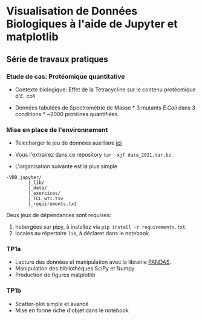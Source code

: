 # Visualisation de Données Biologiques à l'aide de Jupyter et matplotlib

## Série de travaux pratiques

### Etude de cas: Protéomique quantitative

* Contexte biologique: Effet de la Tetracycline sur le contenu protéomique d'*E. coli*

* Données tabulées de Spectrométrie de Masse
        * 3 mutants *E.Coli* dans 3 conditions
        * ~2000 protéines quantifiées.

### Mise en place de l'environnement
* Telecharger le jeu de données auxilliare [ici](https://filesender.renater.fr/?s=download&token=13923b9f-94fa-47f8-8641-34afc781cb12)

* Vous l'extrairez dans ce repository `tar -xjf data_2021.tar.bz`

* L'organisation suivante est la plus simple 
```
-VDB_jupyter/
        |_lib/
        |_data/
        |_exercices/
        |_TCL_wt1.tsv
        |_requirements.txt
```

Deux jeux de dépendances sont requises:
1. hebergées sur pipy, à installez via `pip install -r requirements.txt`.
2. locales au répertoire `lib`, à déclarer dans le notebook.

### TP1a

- Lecture des données et manipulation avec la librairie [PANDAS](https://pandas.pydata.org/).
- Manipulation des bibliothèques SciPy et Numpy
- Production de figures matplotlib

### TP1b

- Scatter-plot simple et avancé
- Mise en forme riche d'objet dans le notebook